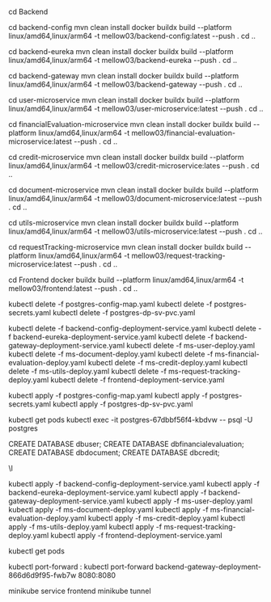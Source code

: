 <!-- Backend -->
cd Backend

cd backend-config
mvn clean install
docker buildx build --platform linux/amd64,linux/arm64 -t mellow03/backend-config:latest --push .
cd ..

cd backend-eureka
mvn clean install
docker buildx build --platform linux/amd64,linux/arm64 -t mellow03/backend-eureka --push .
cd ..

cd backend-gateway
mvn clean install
docker buildx build --platform linux/amd64,linux/arm64 -t mellow03/backend-gateway --push .
cd ..

cd user-microservice
mvn clean install
docker buildx build --platform linux/amd64,linux/arm64 -t mellow03/user-microservice:latest --push .
cd ..

cd financialEvaluation-microservice
mvn clean install
docker buildx build --platform linux/amd64,linux/arm64 -t mellow03/financial-evaluation-microservice:latest --push .
cd ..

cd credit-microservice
mvn clean install
docker buildx build --platform linux/amd64,linux/arm64 -t mellow03/credit-microservice:lates --push .
cd ..

cd document-microservice
mvn clean install
docker buildx build --platform linux/amd64,linux/arm64 -t mellow03/document-microservice:latest --push .
cd ..

cd utils-microservice
mvn clean install
docker buildx build --platform linux/amd64,linux/arm64 -t mellow03/utils-microservice:latest --push .
cd ..

cd requestTracking-microservice
mvn clean install
docker buildx build --platform linux/amd64,linux/arm64 -t mellow03/request-tracking-microservice:latest --push .
cd ..

<!-- Frontend -->
cd Frontend
docker buildx build --platform linux/amd64,linux/arm64 -t mellow03/frontend:latest --push .
cd ..


<!-- Kubernetes -->

<!-- DB delete -->
kubectl delete -f postgres-config-map.yaml
kubectl delete -f postgres-secrets.yaml 
kubectl delete -f postgres-dp-sv-pvc.yaml

<!-- Deployment delete -->
kubectl delete -f backend-config-deployment-service.yaml
kubectl delete -f backend-eureka-deployment-service.yaml
kubectl delete -f backend-gateway-deployment-service.yaml
kubectl delete -f ms-user-deploy.yaml
kubectl delete -f ms-document-deploy.yaml
kubectl delete -f ms-financial-evaluation-deploy.yaml
kubectl delete -f ms-credit-deploy.yaml
kubectl delete -f ms-utils-deploy.yaml
kubectl delete -f ms-request-tracking-deploy.yaml
kubectl delete -f frontend-deployment-service.yaml

<!-- Deployment -->
<!-- DB init-->
kubectl apply -f postgres-config-map.yaml
kubectl apply -f postgres-secrets.yaml
kubectl apply -f postgres-dp-sv-pvc.yaml

<!-- Crear las bases de datos en el pod -->
kubectl get pods
kubectl exec -it postgres-67dbbf56f4-kbdvw -- psql -U postgres

<!-- Crear las bases de datos -->
CREATE DATABASE dbuser;
CREATE DATABASE dbfinancialevaluation;
CREATE DATABASE dbdocument;
CREATE DATABASE dbcredit;

<!-- Listar las bases de datos -->
\l

<!-- Deploy microservices -->
kubectl apply -f backend-config-deployment-service.yaml
kubectl apply -f backend-eureka-deployment-service.yaml
kubectl apply -f backend-gateway-deployment-service.yaml
kubectl apply -f ms-user-deploy.yaml
kubectl apply -f ms-document-deploy.yaml
kubectl apply -f ms-financial-evaluation-deploy.yaml
kubectl apply -f ms-credit-deploy.yaml
kubectl apply -f ms-utils-deploy.yaml
kubectl apply -f ms-request-tracking-deploy.yaml
kubectl apply -f frontend-deployment-service.yaml

<!-- Ultimas configuraciones -->
kubectl get pods

kubectl port-forward <nombre-pod> <puerto-local>:<puerto-contenedor>
kubectl port-forward backend-gateway-deployment-866d6d9f95-fwb7w 8080:8080

minikube service frontend
minikube tunnel